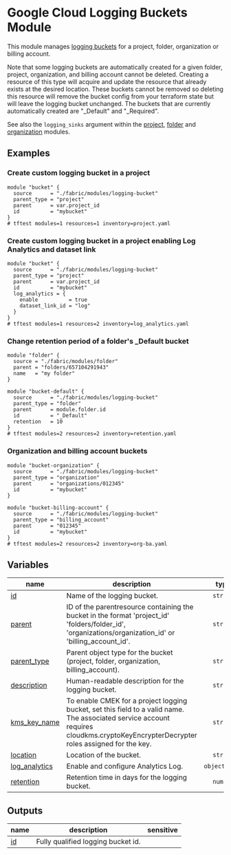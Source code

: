 # Google Cloud Logging Buckets Module

This module manages [logging buckets](https://cloud.google.com/logging/docs/routing/overview#buckets) for a project, folder, organization or billing account.

Note that some logging buckets are automatically created for a given folder, project, organization, and billing account cannot be deleted. Creating a resource of this type will acquire and update the resource that already exists at the desired location. These buckets cannot be removed so deleting this resource will remove the bucket config from your terraform state but will leave the logging bucket unchanged. The buckets that are currently automatically created are "_Default" and "_Required".

See also the `logging_sinks` argument within the [project](../project/), [folder](../folder/) and [organization](../organization) modules.

## Examples

### Create custom logging bucket in a project

```hcl
module "bucket" {
  source      = "./fabric/modules/logging-bucket"
  parent_type = "project"
  parent      = var.project_id
  id          = "mybucket"
}
# tftest modules=1 resources=1 inventory=project.yaml
```

### Create custom logging bucket in a project enabling Log Analytics and dataset link

```hcl
module "bucket" {
  source      = "./fabric/modules/logging-bucket"
  parent_type = "project"
  parent      = var.project_id
  id          = "mybucket"
  log_analytics = {
    enable          = true
    dataset_link_id = "log"
  }
}
# tftest modules=1 resources=2 inventory=log_analytics.yaml
```

### Change retention period of a folder's _Default bucket

```hcl
module "folder" {
  source = "./fabric/modules/folder"
  parent = "folders/657104291943"
  name   = "my folder"
}

module "bucket-default" {
  source      = "./fabric/modules/logging-bucket"
  parent_type = "folder"
  parent      = module.folder.id
  id          = "_Default"
  retention   = 10
}
# tftest modules=2 resources=2 inventory=retention.yaml
```

### Organization and billing account buckets

```hcl
module "bucket-organization" {
  source      = "./fabric/modules/logging-bucket"
  parent_type = "organization"
  parent      = "organizations/012345"
  id          = "mybucket"
}

module "bucket-billing-account" {
  source      = "./fabric/modules/logging-bucket"
  parent_type = "billing_account"
  parent      = "012345"
  id          = "mybucket"
}
# tftest modules=2 resources=2 inventory=org-ba.yaml
```
<!-- BEGIN TFDOC -->

## Variables

| name | description | type | required | default |
|---|---|:---:|:---:|:---:|
| [id](variables.tf#L23) | Name of the logging bucket. | <code>string</code> | ✓ |  |
| [parent](variables.tf#L50) | ID of the parentresource containing the bucket in the format 'project_id' 'folders/folder_id', 'organizations/organization_id' or 'billing_account_id'. | <code>string</code> | ✓ |  |
| [parent_type](variables.tf#L55) | Parent object type for the bucket (project, folder, organization, billing_account). | <code>string</code> | ✓ |  |
| [description](variables.tf#L17) | Human-readable description for the logging bucket. | <code>string</code> |  | <code>null</code> |
| [kms_key_name](variables.tf#L28) | To enable CMEK for a project logging bucket, set this field to a valid name. The associated service account requires cloudkms.cryptoKeyEncrypterDecrypter roles assigned for the key. | <code>string</code> |  | <code>null</code> |
| [location](variables.tf#L34) | Location of the bucket. | <code>string</code> |  | <code>&#34;global&#34;</code> |
| [log_analytics](variables.tf#L40) | Enable and configure Analytics Log. | <code title="object&#40;&#123;&#10;  enable          &#61; optional&#40;bool, false&#41;&#10;  dataset_link_id &#61; optional&#40;string&#41;&#10;&#125;&#41;">object&#40;&#123;&#8230;&#125;&#41;</code> |  | <code>&#123;&#125;</code> |
| [retention](variables.tf#L60) | Retention time in days for the logging bucket. | <code>number</code> |  | <code>30</code> |

## Outputs

| name | description | sensitive |
|---|---|:---:|
| [id](outputs.tf#L17) | Fully qualified logging bucket id. |  |

<!-- END TFDOC -->
